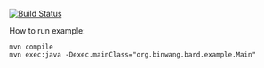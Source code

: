 
[![Build Status](https://travis-ci.org/wb14123/bard.svg)](https://travis-ci.org/wb14123/bard)

How to run example:

```
mvn compile
mvn exec:java -Dexec.mainClass="org.binwang.bard.example.Main"
```
